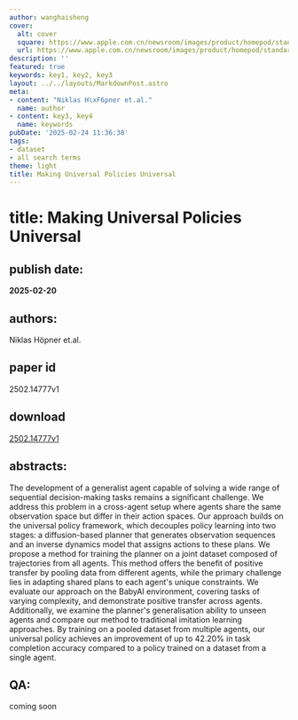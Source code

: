 ```yaml
---
author: wanghaisheng
cover:
  alt: cover
  square: https://www.apple.com.cn/newsroom/images/product/homepod/standard/Apple-HomePod-hero-230118_big.jpg.large_2x.jpg
  url: https://www.apple.com.cn/newsroom/images/product/homepod/standard/Apple-HomePod-hero-230118_big.jpg.large_2x.jpg
description: ''
featured: true
keywords: key1, key2, key3
layout: ../../layouts/MarkdownPost.astro
meta:
- content: "Niklas H\xF6pner et.al."
  name: author
- content: key3, key4
  name: keywords
pubDate: '2025-02-24 11:36:38'
tags:
- dataset
- all search terms
theme: light
title: Making Universal Policies Universal
---
```


# title: Making Universal Policies Universal 
## publish date: 
**2025-02-20** 
## authors: 
  Niklas Höpner et.al. 
## paper id
2502.14777v1
## download
[2502.14777v1](http://arxiv.org/abs/2502.14777v1)
## abstracts:
The development of a generalist agent capable of solving a wide range of sequential decision-making tasks remains a significant challenge. We address this problem in a cross-agent setup where agents share the same observation space but differ in their action spaces. Our approach builds on the universal policy framework, which decouples policy learning into two stages: a diffusion-based planner that generates observation sequences and an inverse dynamics model that assigns actions to these plans. We propose a method for training the planner on a joint dataset composed of trajectories from all agents. This method offers the benefit of positive transfer by pooling data from different agents, while the primary challenge lies in adapting shared plans to each agent's unique constraints. We evaluate our approach on the BabyAI environment, covering tasks of varying complexity, and demonstrate positive transfer across agents. Additionally, we examine the planner's generalisation ability to unseen agents and compare our method to traditional imitation learning approaches. By training on a pooled dataset from multiple agents, our universal policy achieves an improvement of up to $42.20\%$ in task completion accuracy compared to a policy trained on a dataset from a single agent.
## QA:
coming soon
